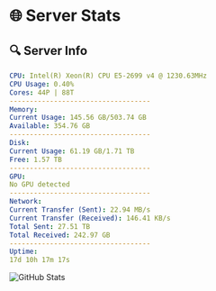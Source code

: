 # 🌐 Server Stats
## 🔍 Server Info
```yaml
CPU: Intel(R) Xeon(R) CPU E5-2699 v4 @ 1230.63MHz
CPU Usage: 0.40%
Cores: 44P | 88T
-----------------------------------
Memory:
Current Usage: 145.56 GB/503.74 GB
Available: 354.76 GB
-----------------------------------
Disk:
Current Usage: 61.19 GB/1.71 TB
Free: 1.57 TB
-----------------------------------
GPU:
No GPU detected
-----------------------------------
Network:
Current Transfer (Sent): 22.94 MB/s
Current Transfer (Received): 146.41 KB/s
Total Sent: 27.51 TB
Total Received: 242.97 GB
-----------------------------------
Uptime:
17d 10h 17m 17s
```
![GitHub Stats](https://img.shields.io/badge/Updated-2025-03-25_07:40:06-blue)